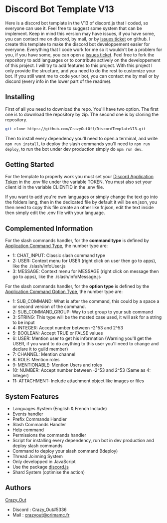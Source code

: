 # Discord Bot Template V13

Here is a discord bot template in the V13 of discord.js that I coded, so everyone can use it. Feel free to suggest some system that can be implement. Keep in mind this version may have issues, if you have some, you can contact me on discord, by mail, or by [issues ticket](https://github.com/Orima-MC/DISCORD-BOT-V3/issue) on github. I create this template to make the discord bot developpement easier for everyone. Everything that I code work for me so it wouldn't be a problem for you, if you have some, you can open a [issues ticket](https://github.com/Orima-MC/DISCORD-BOT-V3/issue). Feel free to fork the repository to add languages or to contribute actively on the developpement of this project. I will try to add features to this project. With this project I only provide the structure, and you need to do the rest to customize your bot. If you still want me to code your bot, you can contact me by mail or by discord (every info in the lower part of the readme).

## Installing

First of all you need to download the repo. You'll have two option. The first one is to download the repository by zip. The second one is by cloning the repository.

```bash
git clone https://github.com/CrazyOutOff/DiscordTemplateV13.git
```

Then to install every dependency you'll need to open a terminal, and write ```npm run install```, to deploy the slash commands you'll need to ```npm run deploy```, to run the bot under dev production simply do ```npm run dev```.

## Getting Started

For the template to properly work you must set your [Discord Application Token](https://discord.dev) in the .env file under the variable TOKEN. You must also set your client id in the variable CLIENTID in the .env file.

If you want to add you're own languages or simply change the text go into the folders lang, then in the dedicated file by default it will be en.json, you then need to copy this file create an other like fr.json, edit the text inside then simply edit the .env file with your language.

## Complemented Information

For the slash commands handler, for the **command type** is defined by [Application Command Type](https://discord.com/developers/docs/interactions/application-commands#application-command-object-application-command-types), the number type are:
- 1: CHAT_INPUT: Classic slash command type
- 2: USER: Context menu for USER (right click on user then go to apps), like the ./slash/infoUser.js
- 3: MESSAGE: Context menu for MESSAGE (right click on message then go to apps), like the ./slash/infoMessage.js

For the slash commands handler, for the **option type** is defined by the [Application Command Option Type](https://discord.com/developers/docs/interactions/application-commands#application-command-object-application-command-option-type), the number type are: 
- 1: SUB_COMMAND: What is after the command, this could by a space a or second version of the command.
- 2: SUB_COMMAND_GROUP: Way to set group to your sub command
- 3: STRING: This type will be the mosted case used, it will ask for a string to be input
- 4: INTEGER: Accept number between -2^53 and 2^53
- 5: BOOLEAN: Accept TRUE or FALSE values
- 6: USER: Mention user to get his information (Warning you'll get the USER, if you want to do anything to this user you'll need to change and declare it to guild member)
- 7: CHANNEL: Mention channel
- 8: ROLE: Mention roles
- 9: MENTIONABLE: Mention Users and roles
- 10: NUMBER:  Accept number between -2^53 and 2^53 (Same as 4: Integer)
- 11: ATTACHMENT: Include attachment object like images or files

## System Features

* Languages System (English & French Include)
* Events handler
* Prefix Commands Handler
* Slash Commands Handler
* Help command
* Permissions the commands handler
* Script for installing every dependency, run bot in dev production and deploy slash commands
* Command to deploy your slash command (!deploy)
* Thread Joinning System
* Only developped in JavaScript
* Use the package [discord.js](https://npmjs.com/discord.js)
* Shard System (optimise the action)

## Authors

[Crazy_Out](https://github.com/CrazyOutOff)
* Discord : Crazy_Out#5336  
* Mail : crazyout@orimamc.fr
